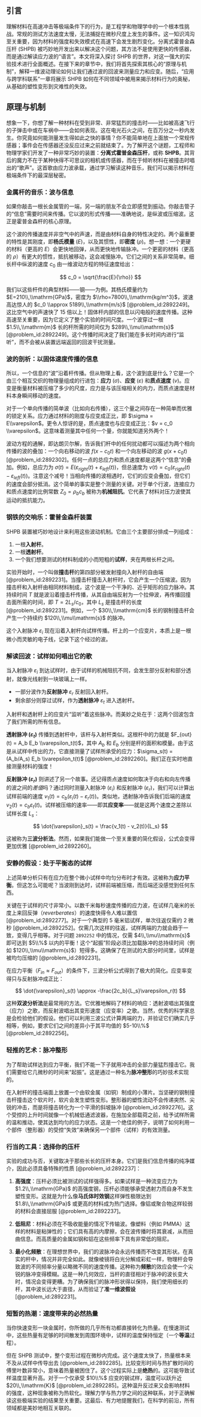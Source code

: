 ## 引言
理解材料在高速冲击等极端条件下的行为，是工程学和物理学中的一个根本性挑战。常规的测试方法速度太慢，无法捕捉在微秒尺度上发生的事件。这一知识鸿沟至关重要，因为材料的强度和失效模式在高速下会发生剧烈变化。分离式霍普金森压杆 (SHPB) 被巧妙地开发出来以解决这个问题，其方法不是使用更快的传感器，而是通过解读应力波的“语言”。本文将深入探讨 SHPB 的世界，对这一强大的实验技术进行全面概述。在接下来的章节中，我们将首先探索其核心的“原理与机制”，解释一维波动理论如何让我们通过波的回波来测量应力和应变。随后，“应用与跨学科联系”一章将展示 SHPB 如何在不同领域中被用来揭示材料行为的奥秘，从基础的塑性变形到灾难性的失效。

## 原理与机制

想象一下，你想了解一种材料在受到非常、非常猛烈的撞击时——比如被高速飞行的子弹击中或在车祸中——会如何表现。这在电光石火之间，在百万分之一秒内发生。你究竟如何能测量发生得如此之快的事情？你不能简单地在上面放一个常规传感器；事件会在传感器还没反应过来之前就结束了。为了解开这个谜题，工程师和物理学家们开发了一种非常巧妙的装置：**分离式霍普金森压杆**，或称 **SHPB**。其背后的魔力不在于某种快得不可思议的相机或传感器，而在于倾听材料在被撞击时唱出的“歌声”。这首歌由应力波承载，通过学习解读这种音乐，我们可以揭示材料在极端条件下的最深层秘密。

### 金属杆的音乐：波与信息

如果你敲击一根长金属管的一端，另一端的朋友不会立即感觉到振动。你敲击管子的“信息”需要时间来传播。它以波的形式传播——准确地说，是纵波或压缩波。这正是霍普金森杆的核心原理。

这个波的传播速度并非空气中的声速，而是由材料自身的特性决定的。两个最重要的特性是其刚度，即**杨氏模量** ($E$)，以及其惯性，即**密度** ($\rho$)。想一想：一个更硬的材料（更高的 $E$）会更快地回弹，从而更快地传输脉冲。一个更密的材料（更高的 $\rho$）有更大的惯性，抵抗被移动，这会减慢脉冲。它们之间的关系非常简单。细长杆中纵波的速度 $c_0$ 由一维波动方程的特征速度给出：

$$
c_0 = \sqrt{\frac{E}{\rho}}
$$

我们以这些杆件的典型材料——钢——为例。其杨氏模量约为 $E=210\\,\\mathrm{GPa}$，密度为 $\\rho=7800\\,\\mathrm{kg/m^3}$，波速高达惊人的 $c_0 \\approx 5189\\,\\mathrm{m/s}$ [@problem_id:2892249]。这比空气中的声速快了 15 倍以上！固体杆内部的信息以闪电般的速度传播。这种高速至关重要，因为它定义了整个实验的时间尺度。一个波穿过一根 $1.5\\,\\mathrm{m}$ 长的杆所需的时间仅为 $289\\,\\mu\\mathrm{s}$ [@problem_id:2892249]。这个传播时间决定了我们能在多长时间内进行“监听”，而不会被从装置远端返回的回波干扰测量。

### 波的剖析：以固体速度传播的信息

所以，一个信息的“波”沿着杆传播。但从物理上看，这个波到底是什么？它是一个由三个相互交织的物理量组成的行进包：**应力** ($\sigma$)、**应变** ($\varepsilon$) 和**质点速度** ($v$)。应变是衡量材料被压缩了多少的尺度，应力是与该压缩相关的内力，而质点速度是材料本身瞬间移动的速度。

对于一个单向传播的简单波（比如向右传播），这三个量之间存在一种简单而优雅的锁定关系。应力通过材料的刚度与应变成正比，即 $\sigma = E\\varepsilon$。更令人惊讶的是，质点速度也与应变成正比：$v = c_0 \\varepsilon$。这意味着测量其中任何一个量，你就能知道另外两个！

波动方程的通解，即达朗贝尔解，告诉我们杆中的任何扰动都可以描述为两个相向传播的波的叠加：一个向右移动的波 $f(x-c_0 t)$ 和一个向左移动的波 $g(x+c_0 t)$ [@problem_id:2892302]。任何一点的总应力和质点速度都是这两个“信息”的叠加。例如，总应力为 $\sigma(t) = E(\varepsilon_{right}(t) + \varepsilon_{left}(t))$，但总速度为 $v(t) = c_0(\varepsilon_{right}(t) - \varepsilon_{left}(t))$。注意这个减号！当相向传播的波相遇时，它们的应变会叠加，但它们的速度会部分抵消。这个简单的事实是整个测量的关键。对于单个行波，连接应力和质点速度的比例常数 $Z_0 = \rho_b c_b$ 被称为**机械阻抗**。它代表了材料对压力波使其运动的抵抗能力。

### 钢铁的交响乐：霍普金森杆装置

SHPB 装置被巧妙地设计来利用这些波动机制。它由三个主要部分排成一列组成：

1.  一根**入射杆**。
2.  一根**透射杆**。
3.  一个我们想要测试的材料制成的小而短粗的**试样**，夹在两根长杆之间。

实验开始时，一个叫做**撞击杆**的第四部分被发射撞向入射杆的自由端 [@problem_id:2892231]。当撞击杆撞击入射杆时，它会产生一个压缩波。因为撞击杆和入射杆由相同材料制成，这个波是一个干净的、近乎矩形的应力脉冲。其持续时间 $T$ 就是波沿着撞击杆传播，从其自由端反射为一个拉伸波，再传播回撞击面所需的时间，即 $T = 2L_s/c_0$，其中 $L_s$ 是撞击杆的长度 [@problem_id:2892231]。例如，一个 $30\\,\\mathrm{cm}$ 长的钢制撞击杆会产生一个持续约 $120\\,\\mu\\mathrm{s}$ 的脉冲。

这个入射脉冲 $\varepsilon_i$ 现在沿着入射杆向试样传播。杆上的一个应变片，本质上是一根微小而灵敏的电子线，记录下这个经过的波。

### 解读回波：试样如何唱出它的歌

当入射脉冲 $\varepsilon_i$ 到达试样时，由于试样的机械阻抗不同，会发生部分反射和部分透射，就像光线射到一块玻璃上一样。

-   一部分波作为**反射脉冲** $\varepsilon_r$ 反射回入射杆。
-   剩余部分则穿过试样，作为**透射脉冲** $\varepsilon_t$ 进入透射杆。

入射杆和透射杆上的应变片“监听”着这些脉冲。而美妙之处在于：这两个回波包含了我们所需的所有信息。

**透射脉冲 ($\varepsilon_t$)** 传播到透射杆中，该杆与入射杆类似。这根杆中的力就是 $F_{out}(t) = A_b E_b \\varepsilon_t(t)$，其中 $A_b$ 和 $E_b$ 分别是杆的面积和模量。由于这是从试样中传出的力，它直接测量了试样所承受的应力：$\sigma_s(t) = (A_b/A_s) E_b \\varepsilon_t(t)$ [@problem_id:2892260]。我们正在实时地直接测量材料的强度！

**反射脉冲 ($\varepsilon_r$)** 则讲述了另一个故事。还记得质点速度如何取决于向右和向左传播的波之间的*差值*吗？通过同时测量入射脉冲 ($\varepsilon_i$) 和反射脉冲 ($\varepsilon_r$)，我们可以计算出试样前端的速度 $v_1(t) = c_b(\varepsilon_i(t) - \varepsilon_r(t))$。类似地，透射脉冲告诉我们后端的速度 $v_2(t) = c_b \varepsilon_t(t)$。试样被压缩的速率——即其**应变率**——就是这两个速度之差除以试样长度 $L_s$：

$$
\dot{\varepsilon}_s(t) = \frac{v_1(t) - v_2(t)}{L_s}
$$

这被称为**三波分析法**。然而，如果我们能做一个至关重要的简化假设，公式会变得更加优雅 [@problem_id:2892260]。

### 安静的假设：处于平衡态的试样

上述简单分析只有在应力在整个微小试样中均匀分布时才有效。这被称为**应力平衡**。但这怎么可能呢？当波刚到达时，试样前端被压缩，而后端还没感觉到任何东西。

关键在于试样的尺寸非常小。以数千米每秒速度传播的应力波，在试样几毫米的长度上来回反弹（$\textit{reverberates}$）的速度快得令人难以置信 [@problem_id:2892277]。对于一个典型的 5 毫米铝试样，单次往返仅需约 2 微秒 [@problem_id:2892252]。仅需几次这样的往返，试样两端的力就会趋于一致，变得几乎相等。对于问题 `2892252` 中的情况，仅需 $4\\,\\mu\\mathrm{s}$ 即可达到 $5\\%$ 以内的平衡！这个“起振”阶段必须比加载脉冲的总持续时间（例如 $120\\,\\mu\\mathrm{s}$）短得多。这确保了在测试的大部分时间里，试样是被均匀压缩的 [@problem_id:2892231]。

在应力平衡（$F_{in} \approx F_{out}$）的条件下，三波分析公式得到了极大的简化。应变率变得只与反射脉冲成正比：

$$
\dot{\varepsilon}_s(t) \approx -\frac{2c_b}{L_s}\varepsilon_r(t)
$$

这种**双波分析法**是最常用的方法。它优雅地解码了材料的响应：透射波唱出其强度（应力）之歌，而反射波唱出其变形速度（应变率）之歌。当然，优秀的科学家总是会检验他们的假设。他们可以利用三波公式计算两端的力，并验证它们确实几乎相等，例如，要求它们之间的差异小于其平均值的 $5-10\\%$ [@problem_id:2892256]。

### 轻推的艺术：脉冲整形

为了帮助试样达到应力平衡，我们不能一下子就用冲击的全部力量猛烈撞击它。我们需要给它几微秒的时间来“起振”。这是通过一种名为**脉冲整形**的巧妙技术实现的。

在入射杆的撞击端面上放置一个由软金属（如铜）制成的小薄片。当坚硬的钢制撞击杆撞击这个软片时，软片会发生塑性变形。整形器的塑性流动不会传递突然、尖锐的冲击，而是将撞击转化为一个平滑的斜坡脉冲 [@problem_id:2892276]。这个受控的上升时间就像一个机械低通滤波器，在施加全部载荷之前，给予试样所需的温和推动，使其达到均匀的应力状态。这是一个绝佳的例子，说明了如何利用一个部件（整形器）的受控“失效”来确保另一个部件（试样）的有效测量。

### 行当的工具：选择你的压杆

实验的成功与否，关键取决于那些长长的压杆本身。它们是我们信息传播的纯净媒介，因此必须具备特殊的性质 [@problem_id:2892237]：

1.  **高强度**：压杆必须比被测试的试样强得多。如果试样是一种流变应力为 $1.2\\,\\mathrm{GPa}$ 的高强度钢，压杆必须能够承受透射力而自身不发生塑性变形。这就是为什么像**马氏体时效钢**这样弹性极限达到 $1.8\\,\\mathrm{GPa}$ 或更高的材料成为热门选择。像铝或聚合物这样较弱的材料会直接屈服 [@problem_id:2892237]。

2.  **低阻尼**：材料必须在不吸收能量的情况下传输波。像塑料（例如 PMMA）这样的材料是粘弹性的；它们具有高的内摩擦，会在波传播时将其衰减，从而扭曲信息。而高质量的金属如钢和铝在这些频率下具有非常低的阻尼。

3.  **最小化频散**：在理想世界中，我们的波脉冲会永远传播而不改变其形状。在真实的杆中，情况并非完全如此。就像棱镜将白光分解成彩虹一样，物理杆会导致波的不同频率分量以略微不同的速度传播。这种称为**频散**的效应会使一个尖锐的脉冲变得模糊。这是一种几何效应，当杆的直径相对于脉冲的波长变大时，情况会变得更糟。为了确保我们的脉冲形状得以保持，我们使用细长的杆，其中波长远大于直径，从而验证了**准一维波假设** [@problem_id:2892231]。

### 短暂的热潮：速度带来的必然热量

当你快速变形一块金属时，你所做的几乎所有功都直接转化为热量。在慢速测试中，这些热量有足够的时间散发到周围环境中，试样的温度保持恒定（一个**等温**过程）。

但在 SHPB 测试中，整个变形过程在微秒内完成。这个速度太快了，热量根本来不及从试样中传导出去 [@problem_id:2892285]。比较变形时间与热扩散时间的傅里叶数非常小，意味着热量被困住了。这个过程实际上是**绝热**的。这可能导致试样温度显著升高。对于一个仅承受 $10\\%$ 应变的钢试样，温度可以跃升近 $20\\,\\mathrm{K}$ [@problem_id:2892285]。这种温升反过来又会影响材料的强度，这种现象被称为热软化。理解力学与热力学之间的这种联系，对于正确解读这些极端实验的结果至关重要。这最后、有力地提醒我们，在科学的前沿，所有领域都是美妙地相互关联的。

